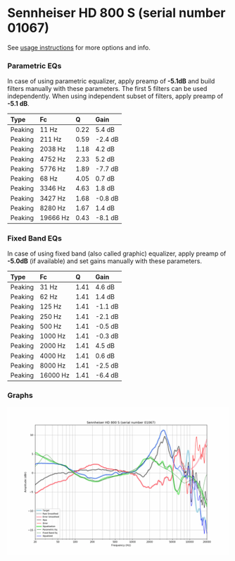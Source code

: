 # Sennheiser HD 800 S (serial number 01067)
See [usage instructions](https://github.com/jaakkopasanen/AutoEq#usage) for more options and info.

### Parametric EQs
In case of using parametric equalizer, apply preamp of **-5.1dB** and build filters manually
with these parameters. The first 5 filters can be used independently.
When using independent subset of filters, apply preamp of **-5.1 dB**.

| Type    | Fc       |    Q | Gain    |
|:--------|:---------|:-----|:--------|
| Peaking | 11 Hz    | 0.22 | 5.4 dB  |
| Peaking | 211 Hz   | 0.59 | -2.4 dB |
| Peaking | 2038 Hz  | 1.18 | 4.2 dB  |
| Peaking | 4752 Hz  | 2.33 | 5.2 dB  |
| Peaking | 5776 Hz  | 1.89 | -7.7 dB |
| Peaking | 68 Hz    | 4.05 | 0.7 dB  |
| Peaking | 3346 Hz  | 4.63 | 1.8 dB  |
| Peaking | 3427 Hz  | 1.68 | -0.8 dB |
| Peaking | 8280 Hz  | 1.67 | 1.4 dB  |
| Peaking | 19666 Hz | 0.43 | -8.1 dB |

### Fixed Band EQs
In case of using fixed band (also called graphic) equalizer, apply preamp of **-5.0dB**
(if available) and set gains manually with these parameters.

| Type    | Fc       |    Q | Gain    |
|:--------|:---------|:-----|:--------|
| Peaking | 31 Hz    | 1.41 | 4.6 dB  |
| Peaking | 62 Hz    | 1.41 | 1.4 dB  |
| Peaking | 125 Hz   | 1.41 | -1.1 dB |
| Peaking | 250 Hz   | 1.41 | -2.1 dB |
| Peaking | 500 Hz   | 1.41 | -0.5 dB |
| Peaking | 1000 Hz  | 1.41 | -0.3 dB |
| Peaking | 2000 Hz  | 1.41 | 4.5 dB  |
| Peaking | 4000 Hz  | 1.41 | 0.6 dB  |
| Peaking | 8000 Hz  | 1.41 | -2.5 dB |
| Peaking | 16000 Hz | 1.41 | -6.4 dB |

### Graphs
![](./Sennheiser%20HD%20800%20S%20(serial%20number%2001067).png)
